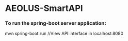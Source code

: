 # AEOLUS-SmartAPI
### To run the spring-boot server application:
mvn spring-boot:run
//View API interface in localhost:8080



